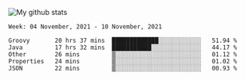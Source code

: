 ![My github stats](https://github-readme-stats.vercel.app/api?username=romvoid95&theme=gruvbox&include_all_commits=true&show_icons=true")

<!--START_SECTION:waka-->
```text
Week: 04 November, 2021 - 10 November, 2021

Groovy       20 hrs 37 mins  █████████████░░░░░░░░░░░░   51.94 % 
Java         17 hrs 32 mins  ███████████░░░░░░░░░░░░░░   44.17 % 
Other        26 mins         ▒░░░░░░░░░░░░░░░░░░░░░░░░   01.12 % 
Properties   24 mins         ▒░░░░░░░░░░░░░░░░░░░░░░░░   01.02 % 
JSON         22 mins         ▒░░░░░░░░░░░░░░░░░░░░░░░░   00.93 % 
```
<!--END_SECTION:waka-->
